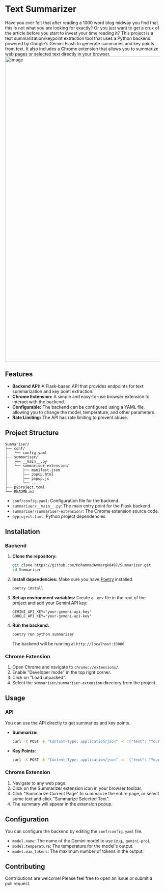 # Text Summarizer

Have you ever felt that after reading a 1000 word blog midway you find that this is not what you are looking for exactly? Or you just want to get a crux of the article before you start to invest your time reading it? This project is a text summarization/keypoint extraction tool that uses a Python backend powered by Google's Gemini Flash to generate summaries and key points from text. It also includes a Chrome extension that allows you to summarize web pages or selected text directly in your browser.
<img width="1280" height="993" alt="image" src="https://github.com/user-attachments/assets/de9cedfe-f61c-45d3-8b57-b50c17b3d755" />

## Features

- **Backend API:** A Flask-based API that provides endpoints for text summarization and key point extraction.
- **Chrome Extension:** A simple and easy-to-use browser extension to interact with the backend.
- **Configurable:** The backend can be configured using a YAML file, allowing you to change the model, temperature, and other parameters.
- **Rate Limiting:** The API has rate limiting to prevent abuse.

## Project Structure

```
Summariser/
├── conf/
│   └── config.yaml
├── summariser/
│   ├── __main__.py
│   └── summariser-extension/
│       ├── manifest.json
│       ├── popup.html
│       ├── popup.js
│       └── ...
├── pyproject.toml
└── README.md
```

- `conf/config.yaml`: Configuration file for the backend.
- `summariser/__main__.py`: The main entry point for the Flask backend.
- `summariser/summariser-extension/`: The Chrome extension source code.
- `pyproject.toml`: Python project dependencies.

## Installation

### Backend

1.  **Clone the repository:**
    ```bash
    git clone https://github.com/MohammadAmmargk8497/Summarizer.git
    cd Summariser
    ```

2.  **Install dependencies:**
    Make sure you have [Poetry](https://python-poetry.org/) installed.
    ```bash
    poetry install
    ```

3.  **Set up environment variables:**
    Create a `.env` file in the root of the project and add your Gemini API key:
    ```
    GEMINI_API_KEY="your-gemeni-api-key"
    GOOGLE_API_KEY="your-gemeni-api-key"
    ```

4.  **Run the backend:**
    ```bash
    poetry run python summariser
    ```
    The backend will be running at `http://localhost:10000`.

### Chrome Extension

1.  Open Chrome and navigate to `chrome://extensions/`.
2.  Enable "Developer mode" in the top right corner.
3.  Click on "Load unpacked".
4.  Select the `summariser/summariser-extension` directory from the project.

## Usage

### API

You can use the API directly to get summaries and key points.

-   **Summarize:**
    ```bash
    curl -X POST -H "Content-Type: application/json" -d '{"text": "Your text here..."}' http://localhost:10000/summarize
    ```

-   **Key Points:**
    ```bash
    curl -X POST -H "Content-Type: application/json" -d '{"text": "Your text here..."}' http://localhost:10000/keypoints
    ```

### Chrome Extension

1.  Navigate to any web page.
2.  Click on the Summarizer extension icon in your browser toolbar.
3.  Click "Summarize Current Page" to summarize the entire page, or select some text and click "Summarize Selected Text".
4.  The summary will appear in the extension popup.

## Configuration

You can configure the backend by editing the `conf/config.yaml` file.

-   `model.name`: The name of the Gemini model to use (e.g., `gemini-pro`).
-   `model.temperature`: The temperature for the model's output.
-   `model.max_tokens`: The maximum number of tokens in the output.

## Contributing

Contributions are welcome! Please feel free to open an issue or submit a pull request.
